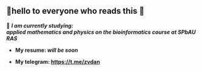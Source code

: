 ## 👋hello to everyone who reads this 👋

🌱 ***I am currently studying:<br> applied mathematics and physics on the bioinformatics course at SPbAU RAS***

- **My resume: _will be soon_**

- **My telegram: https://t.me/zvdan**

